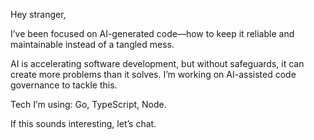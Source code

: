 Hey stranger,

I’ve been focused on AI-generated code—how to keep it reliable and maintainable instead of a tangled mess.

AI is accelerating software development, but without safeguards, it can create more problems than it solves. I’m working on AI-assisted code governance to tackle this.

Tech I’m using: Go, TypeScript, Node.

If this sounds interesting, let’s chat.
